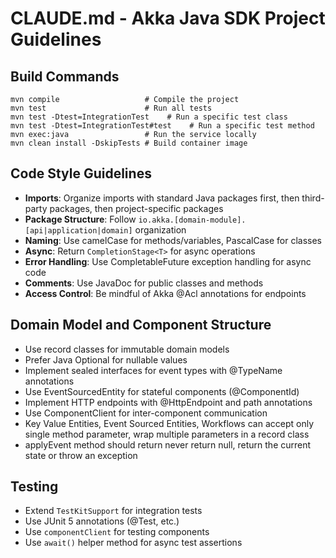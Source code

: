 # CLAUDE.md - Akka Java SDK Project Guidelines

## Build Commands
```
mvn compile                   # Compile the project
mvn test                      # Run all tests
mvn test -Dtest=IntegrationTest    # Run a specific test class
mvn test -Dtest=IntegrationTest#test    # Run a specific test method
mvn exec:java                 # Run the service locally
mvn clean install -DskipTests # Build container image
```

## Code Style Guidelines
- **Imports**: Organize imports with standard Java packages first, then third-party packages, then project-specific packages
- **Package Structure**: Follow `io.akka.[domain-module].[api|application|domain]` organization
- **Naming**: Use camelCase for methods/variables, PascalCase for classes
- **Async**: Return `CompletionStage<T>` for async operations
- **Error Handling**: Use CompletableFuture exception handling for async code
- **Comments**: Use JavaDoc for public classes and methods
- **Access Control**: Be mindful of Akka @Acl annotations for endpoints

## Domain Model and Component Structure
- Use record classes for immutable domain models
- Prefer Java Optional for nullable values
- Implement sealed interfaces for event types with @TypeName annotations
- Use EventSourcedEntity for stateful components (@ComponentId)
- Implement HTTP endpoints with @HttpEndpoint and path annotations
- Use ComponentClient for inter-component communication
- Key Value Entities, Event Sourced Entities, Workflows can accept only single method parameter, wrap multiple parameters in a record class
- applyEvent method should return never return null, return the current state or throw an exception

## Testing
- Extend `TestKitSupport` for integration tests
- Use JUnit 5 annotations (@Test, etc.)
- Use `componentClient` for testing components
- Use `await()` helper method for async test assertions